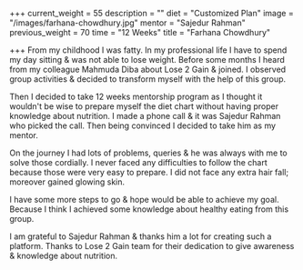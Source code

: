 +++
current_weight = 55
description = ""
diet = "Customized Plan"
image = "/images/farhana-chowdhury.jpg"
mentor = "Sajedur Rahman"
previous_weight = 70
time = "12 Weeks"
title = "Farhana Chowdhury"

+++
From my childhood I was fatty. In my professional life I have to spend my day sitting & was not able to lose weight. Before some months I heard from my colleague Mahmuda Diba about Lose 2 Gain & joined. I observed group activities & decided to transform myself with the help of this group.

Then I decided to take 12 weeks mentorship program as I thought it wouldn't be wise to prepare myself the diet chart without having proper knowledge about nutrition. I made a phone call & it was Sajedur Rahman who picked the call. Then being convinced I decided to take him as my mentor.

On the journey I had lots of problems, queries & he was always with me to solve those cordially. I never faced any difficulties to follow the chart because those were very easy to prepare. I did not face any extra hair fall; moreover gained glowing skin.

I have some more steps to go & hope would be able to achieve my goal. Because I think I achieved some knowledge about healthy eating from this group.

I am grateful to Sajedur Rahman & thanks him a lot for creating such a platform. Thanks to Lose 2 Gain team for their dedication to give awareness & knowledge about nutrition.